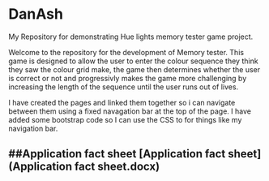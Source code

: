 # DanAsh
My Repository for demonstrating Hue lights memory tester game project.

Welcome to the repository for the development of Memory tester. This game is designed to allow the user to enter the colour sequence they think they saw the colour grid make, the game then determines whether the user is correct or not and progressivly makes the game more challenging by increasing the length of the sequence until the user runs out of lives.

I have created the pages and linked them together so i can navigate between them using a fixed navagation bar at the top of the page.
I have added some bootstrap code so I can use the CSS to for things like my navigation bar.

##Application fact sheet
[Application fact sheet](Application fact sheet.docx)
---
